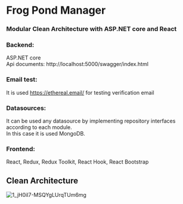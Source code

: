 # Frog Pond Manager

### Modular Clean Architecture with ASP.NET core and React

### Backend:
ASP.NET core \
Api documents: http://localhost:5000/swagger/index.html

### Email test: 
It is used https://ethereal.email/  for testing verification email

### Datasources:
It can be used any datasource by implementing repository interfaces according to each module. \
In this case it is used MongoDB.

### Frontend:
React, Redux, Redux Toolkit, React Hook, React Bootstrap



## Clean Architecture

![1_jH0iI7-MSQYgLUrqTUm6mg](https://user-images.githubusercontent.com/16934572/94404334-658c7b80-01a1-11eb-8485-b7f5bc0d6695.png)
